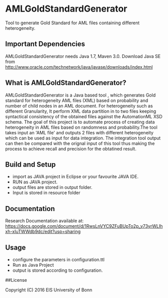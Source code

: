 # AMLGoldStandardGenerator   
Tool to generate Gold Standard for AML files containing different heterogeneity.


## Important Dependencies

AMLGoldStandardGenerator needs Java 1.7, Maven 3.0. Download Java SE from  
http://www.oracle.com/technetwork/java/javase/downloads/index.html


## What is AMLGoldStandardGenerator?

AMLGoldStandardGenerator  is a Java based tool , which generates Gold standard for heterogeneity AML files (XML) based on probability and number of child nodes in an AML document. For heterogeneity such as  different Granularity, It perform XML data partition in to two files keeping syntactical consistency of the obtained files against the AutomationML XSD schema. 
The goal of this project is to automate process of creating data heterogeneity in AML files based on randomness and probability.The tool takes input an 'AML file' and outputs 2 files with different heterogeneity which can be used as input for data integration. The integration tool output can then be compared with the orignal input of this tool thus making the process to achieve recall and precision for the obtatined result.


## Build and Setup  

* import as JAVA project in Eclipse or your favourite JAVA IDE.
* RUN as JAVA project.
* output files are stored in output folder.
* Input is stored in resource folder

## Documentation  

Research Documentation available at:   
https://docs.google.com/document/d/1RwsLnVYC9ZFuBUpTo2p_v73yrWLIhxh-xIuTWWdb9dc/edit?usp=sharing

## Usage  

* configure the parameters in configuration.ttl
* Run as Java Project
* output is stored according to configuration.


##License

Copyright (C) 2016 EIS University of Bonn
